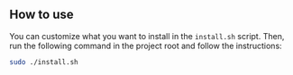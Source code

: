 ## How to use

You can customize what you want to install in the `install.sh` script. Then, run the following command in the project root and follow the instructions:

```bash
sudo ./install.sh
```
